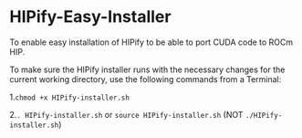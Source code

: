 # HIPify-Easy-Installer
To enable easy installation of HIPify to be able to port CUDA code to ROCm HIP.

To make sure the HIPify installer runs with the necessary changes for the current working directory, use the following commands from a Terminal: 

1.`chmod +x HIPify-installer.sh`

2.`. HIPify-installer.sh` or `source HIPify-installer.sh` (NOT `./HIPify-installer.sh`)
